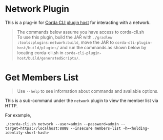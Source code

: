 # Network Plugin

This is a plug-in for [Corda CLI plugin host](https://github.com/corda/corda-cli-plugin-host) for interacting with a
network.

> The commands below assume you have access to corda-cli.sh   
> To use this plugin, build the JAR with `./gradlew :tools:plugins:network:build`, move the JAR to
> `corda-cli-plugin-host/build/plugins/` and run the commands as shown below by locating corda-cli.sh in
> `corda-cli-plugin-host/build/generatedScripts/`.

# Get Members List

> Use `--help` to see information about commands and available options.

This is a sub-command under the `network` plugin to view the member list via HTTP.

For example,

```shell
./corda-cli.sh network --user=admin --password=admin --target=https://localhost:8888 --insecure members-list -h=<holding-identity-short-hash>
```
